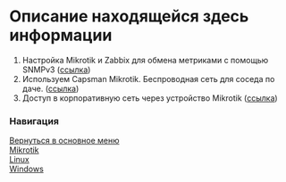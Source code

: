 # Описание находящейся здесь информации

1. Настройка Mikrotik и Zabbix для обмена метриками с помощью SNMPv3 ([ссылка](snmpv3.md))
2. Используем Capsman Mikrotik. Беспроводная сеть для соседа по даче.  ([ссылка](Capsman%20для%20дома.md))
3. Доступ в корпоративную сеть через устройство Mikrotik ([ссылка](vpn_work_network.md))

### Навигация
[Вернуться в основное меню](../README.md)
<br> [Mikrotik](../mikrotik/README.md)
<br> [Linux](../linux/README.md)
<br> [Windows](../windows/README.md)
